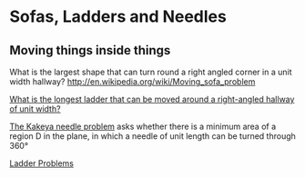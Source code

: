 Sofas, Ladders and Needles
=======

Moving things inside things
----

What is the largest shape that can turn round a right angled corner in a unit width hallway?
http://en.wikipedia.org/wiki/Moving_sofa_problem

[What is the longest ladder that can be moved around a right-angled hallway of unit width?](http://mathworld.wolfram.com/MovingLadderProblem.html)

[The Kakeya needle problem](https://en.wikipedia.org/wiki/Kakeya_set) asks whether there is a minimum area of a region D in the plane, in which a needle of unit length can be turned through 360°

[Ladder Problems](http://www.mathematische-basteleien.de/ladder.htm)

